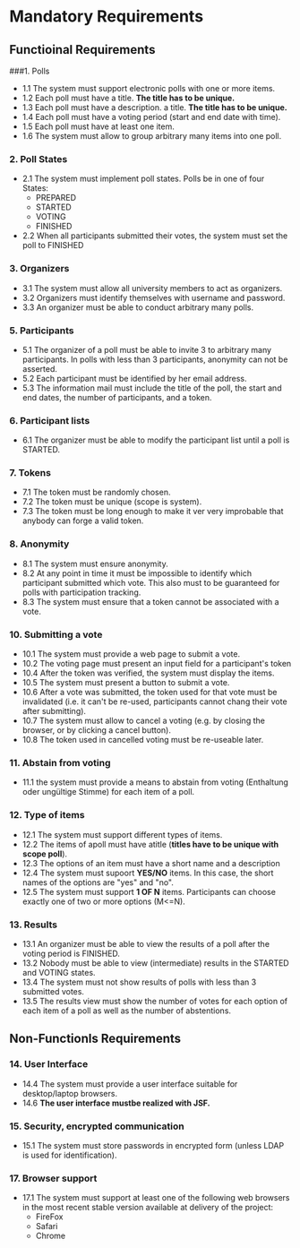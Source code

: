 # Mandatory Requirements

## Functioinal Requirements

###1. Polls
- 1.1 The system must support electronic polls with one or more items.
- 1.2 Each poll must have a title. **The title has to be unique.**
- 1.3 Each poll must have a description. a title. **The title has to be unique.**
- 1.4 Each poll must have a voting period (start and end date with time).
- 1.5 Each poll must have at least one item.
- 1.6 The system must allow to group arbitrary many items into one poll.

### 2. Poll States
- 2.1 The system must implement poll states. Polls be in one of four States:
  - PREPARED
  - STARTED
  - VOTING
  - FINISHED
- 2.2 When all participants submitted their votes, the system must set the poll to FINISHED

### 3. Organizers
- 3.1 The system must allow all university members to act as organizers.
- 3.2 Organizers must identify themselves with username and password.
- 3.3 An organizer must be able to conduct arbitrary many polls.

### 5. Participants
- 5.1 The organizer of a poll must be able to invite 3 to arbitrary many participants. In polls with less than 3 participants, anonymity can not be asserted.
- 5.2 Each participant must be identified by her email address.
- 5.3 The information mail must include the title of the poll, the start and end dates, the number of participants, and a token.

### 6. Participant lists
- 6.1 The organizer must be able to modify the participant list until a poll is STARTED.

### 7. Tokens
- 7.1 The token must be randomly chosen.
- 7.2 The token must be unique (scope is system).
- 7.3 The token must be long enough to make it ver very improbable that anybody can forge a valid token.

### 8. Anonymity
- 8.1 The system must ensure anonymity.
- 8.2 At any point in time it must be impossible to identify which participant submitted which vote. This also must to be guaranteed for polls with participation tracking.
- 8.3 The system must ensure that a token cannot be associated with a vote.

### 10. Submitting a vote
- 10.1 The system must provide a web page to submit a vote.
- 10.2 The voting page must present an input field for a participant's token
- 10.4 After the token was verified, the system must display the items.
- 10.5 The system must present a button to submit a vote.
- 10.6 After a vote was submitted, the token used for that vote must be invalidated (i.e. it can't be re-used, participants cannot chang their vote after submitting).
- 10.7 The system must allow to cancel a voting (e.g. by closing the browser, or by clicking a cancel button).
- 10.8 The token used in cancelled voting must be re-useable later.

### 11. Abstain from voting
- 11.1 the system must provide a means to abstain from voting (Enthaltung oder ungültige Stimme) for each item of a poll.

### 12. Type of items
- 12.1 The system must support different types of items.
- 12.2 The items of apoll must have atitle (**titles have to be unique with scope poll**).
- 12.3 The options of an item must have a short name and a description
- 12.4 The system must supoort **YES/NO** items. In this case, the short names of the options are "yes" and "no".
- 12.5 The system must support **1 OF N** items. Participants can choose exactly one of two or more options (M<=N).

### 13. Results
- 13.1 An organizer must be able to view the results of a poll after the voting period is FINISHED.
- 13.2 Nobody must be able to view (intermediate) results in the STARTED and VOTING states.
- 13.4 The system must not show results of polls with less than 3 submitted votes.
- 13.5 The results view must show the number of votes for each option of each item of a poll as well as the number of abstentions.


## Non-Functionls Requirements
### 14. User Interface
- 14.4 The system must provide a user interface suitable for desktop/laptop browsers.
- 14.6 **The user interface mustbe realized with JSF.**

### 15. Security, encrypted communication
- 15.1 The system must store passwords in encrypted form (unless LDAP is used for identification).


### 17. Browser support
- 17.1 The system must support at least one of the following web browsers in the most recent stable version available at delivery of the project:
  - FireFox
  - Safari
  - Chrome
